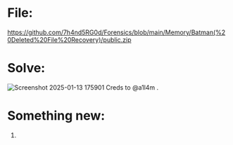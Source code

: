 # File:
https://github.com/7h4nd5RG0d/Forensics/blob/main/Memory/Batman(%20Deleted%20File%20Recovery)/public.zip  
# Solve:
![Screenshot 2025-01-13 175901](https://github.com/user-attachments/assets/7d40c7ad-fe34-44a6-a5cd-bd629ff54c4c)
Creds to @a1l4m .
# Something new:
1) 

